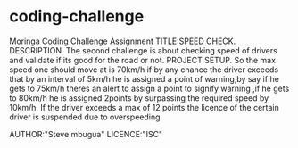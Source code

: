 # coding-challenge
Moringa Coding Challenge Assignment
TITLE:SPEED CHECK.
  DESCRIPTION.
    The second challenge is about checking speed of drivers and validate if its good for the road or not.
  PROJECT SETUP.
    So the max speed one should move at is 70km/h if by any chance the driver exceeds that by an interval of 5km/h he is assigned a point of warning,by say if he gets to     75km/h theres an alert to assign a point to signify warning ,if he gets to 80km/h he is assigned 2points by surpassing the required speed by 10km/h.
    If the driver exceeds a max of 12 points the licence of the certain  driver is suspended due to overspeeding 
   
  AUTHOR:"Steve mbugua"
  LICENCE:"ISC"
